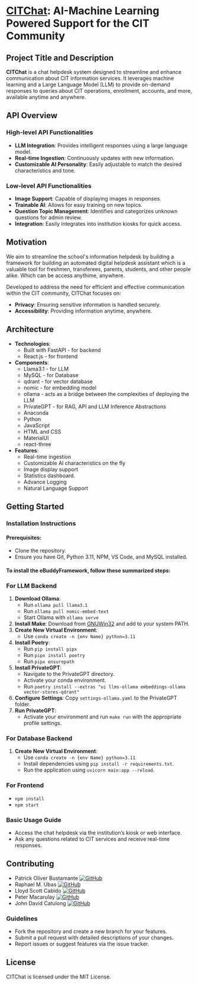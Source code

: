 # [CITChat](https://ebuddy-ml.vercel.app/): AI-Machine Learning Powered Support for the CIT Community

## Project Title and Description
**CITChat** is a chat helpdesk system designed to streamline and enhance communication about CIT information services. It leverages machine learning and a Large Language Model (LLM) to provide on-demand responses to queries about CIT operations, enrollment, accounts, and more, available anytime and anywhere.

## API Overview
### High-level API Functionalities
- **LLM Integration**: Provides intelligent responses using a large language model.
- **Real-time Ingestion**: Continuously updates with new information.
- **Customizable AI Personality**: Easily adjustable to match the desired characteristics and tone.

### Low-level API Functionalities
- **Image Support**: Capable of displaying images in responses.
- **Trainable AI**: Allows for easy training on new topics.
- **Question Topic Management**: Identifies and categorizes unknown questions for admin review.
- **Integration**: Easily integrates into institution kiosks for quick access.

## Motivation

We aim to streamline the school's information helpdesk by building a framework for building an automated digital helpdesk assistant 
which is a valuable tool for freshmen, transferees, parents, students, and other people alike. Which can be access anythime, anywhere.

Developed to address the need for efficient and effective communication within the CIT community, CITChat focuses on:
- **Privacy**: Ensuring sensitive information is handled securely.
- **Accessibility**: Providing information anytime, anywhere.

## Architecture
- **Technologies**: 
    - Built with FastAPI - for backend 
    - React.js  - for frontend 
- **Components**: 
    - Llama3.1 - for LLM 
    - MySQL - for Database
    - qdrant - for vector database
    - nomic - for embedding model
    - ollama - acts as a bridge between the complexities of deploying the LLM
    - PrivateGPT - for RAG, API and LLM Inference Abstractions
    - Anaconda
    - Python
    - JavaScript
    - HTML and CSS
    - MaterialUI
    - react-three
- **Features**: 
    - Real-time ingestion
    - Customizable AI characteristics on the fly
    - Image display support
    - Statistics dashboard.
    - Advance Logging
    - Natural Language Support

## Getting Started
### Installation Instructions

#### Prerequisites:
* Clone the repository.
* Ensure you have Git, Python 3.11, NPM, VS Code, and MySQL installed.

#### To install the eBuddyFramework, follow these summarized steps:

### **For LLM Backend**
1. **Download Ollama**: 
   - Run `ollama pull llama3.1`
   - Run `ollama pull nomic-embed-text`
   - Start Ollama with `ollama serve`
2. **Install Make**: Download from [GNUWin32](https://gnuwin32.sourceforge.net/downlinks/make.php) and add to your system PATH.
3. **Create New Virtual Environment**: 
   - Use `conda create -n {env Name} python=3.11`
4. **Install Poetry**: 
   - Run `pip install pipx`
   - Run `pipx install poetry`
   - Run `pipx ensurepath`
5. **Install PrivateGPT**: 
   - Navigate to the PrivateGPT directory.
   - Activate your conda environment.
   - Run `poetry install --extras "ui llms-ollama embeddings-ollama vector-stores-qdrant"`
6. **Configure Settings**: Copy `settings-ollama.yaml` to the PrivateGPT folder.
7. **Run PrivateGPT**: 
   - Activate your environment and run `make run` with the appropriate profile settings.

### **For Database Backend**
1. **Create New Virtual Environment**: 
   - Use `conda create -n {env Name} python=3.11`
   - Install dependencies using `pip install -r requirements.txt`.
   - Run the application using `uvicorn main:app --reload`.

### **For Frontend**
   - `npm install`
   - `npm start`

### Basic Usage Guide
- Access the chat helpdesk via the institution’s kiosk or web interface.
- Ask any questions related to CIT services and receive real-time responses.

## Contributing
* Patrick Oliver Bustamante [![GitHub](https://img.shields.io/badge/GitHub-psychopatz-blue?logo=github)](https://github.com/psychopatz)
* Raphael M. Ubas [![GitHub](https://img.shields.io/badge/GitHub-RaphaelUbas-blue?logo=github)](https://github.com/RaphaelUbas)
* Lloyd Scott Cabido [![GitHub](https://img.shields.io/badge/GitHub-wayddd1-blue?logo=github)](https://github.com/wayddd1)
* Peter Macarulay [![GitHub](https://img.shields.io/badge/GitHub-PeteMacarulay-blue?logo=github)](https://github.com/PeteMacarulay)
* John David Catulong [![GitHub](https://img.shields.io/badge/GitHub-Murphyia09-blue?logo=github)](https://github.com/Murphia09)

### Guidelines
- Fork the repository and create a new branch for your features.
- Submit a pull request with detailed descriptions of your changes.
- Report issues or suggest features via the issue tracker.

## License
CITChat is licensed under the MIT License.

